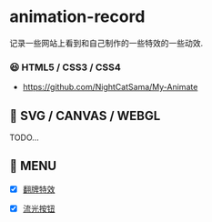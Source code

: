 # animation-record
记录一些网站上看到和自己制作的一些特效的一些动效.



### 😆 HTML5 / CSS3 / CSS4

+ https://github.com/NightCatSama/My-Animate



## 🤣 SVG / CANVAS / WEBGL

TODO...



## 🚀 MENU

- [x] [翻牌特效](./fang-pai/index.html)
- [x] [流光按钮]()

